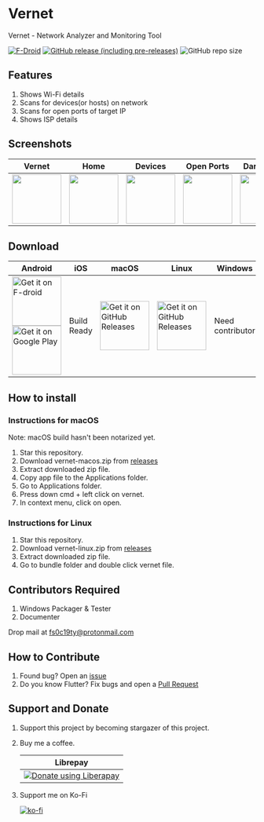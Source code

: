 # Vernet

Vernet - Network Analyzer and Monitoring Tool

[![F-Droid](https://img.shields.io/f-droid/v/org.fsociety.vernet)](https://f-droid.org/packages/org.fsociety.vernet)
[![GitHub release (including pre-releases)](https://img.shields.io/github/v/release/git-elliot/vernet?include_prereleases)](https://github.com/git-elliot/vernet/releases/latest)
![GitHub repo size](https://img.shields.io/github/repo-size/git-elliot/vernet)

## Features

1. Shows Wi-Fi details
2. Scans for devices(or hosts) on network
3. Scans for open ports of target IP
4. Shows ISP details

## Screenshots

|Vernet|Home|Devices|Open Ports|Dark Home|Settings|
|-|-|-|-|-|-|
|<img src="fastlane/metadata/android/en-US/images/phoneScreenshots/1.png" width = "100">|<img src="fastlane/metadata/android/en-US/images/phoneScreenshots/2.png" width = "100">|<img src="fastlane/metadata/android/en-US/images/phoneScreenshots/3.png" width = "100">|<img src="fastlane/metadata/android/en-US/images/phoneScreenshots/5.png" width = "100">|<img src="fastlane/metadata/android/en-US/images/phoneScreenshots/7.png" width = "100">|<img src="fastlane/metadata/android/en-US/images/phoneScreenshots/8.png" width = "100">|

## Download

|   Android | iOS | macOS | Linux | Windows |
|-----------|-----|-------|-------|---------|
|<a href='https://f-droid.org/packages/org.fsociety.vernet'><img alt='Get it on F-droid' src='https://fdroid.gitlab.io/artwork/badge/get-it-on.png'  width="100" /></a><a href='https://play.google.com/store/apps/details?id=org.fsociety.vernet.store'><img alt='Get it on Google Play' src='https://play.google.com/intl/en_us/badges/static/images/badges/en_badge_web_generic.png'  width="100" /></a>| Build Ready |<a href='https://github.com/git-elliot/vernet/releases/latest'><img alt='Get it on GitHub Releases' src='https://i.ibb.co/q0mdc4Z/get-it-on-github.png'  width="100" />|<a href='https://github.com/git-elliot/vernet/releases/latest'><img alt='Get it on GitHub Releases' src='https://i.ibb.co/q0mdc4Z/get-it-on-github.png'  width="100" />| Need contributor |

## How to install

### Instructions for macOS

Note: macOS build hasn't been notarized yet.

1. Star this repository.
2. Download vernet-macos.zip from [releases](https://github.com/git-elliot/vernet/releases/latest)
3. Extract downloaded zip file.
4. Copy app file to the Applications folder.
5. Go to Applications folder.
6. Press down cmd + left click on vernet.
7. In context menu, click on open.

### Instructions for Linux

1. Star this repository.
2. Download vernet-linux.zip from [releases](https://github.com/git-elliot/vernet/releases/latest)
3. Extract downloaded zip file.
4. Go to bundle folder and double click vernet file.

## Contributors Required

1. Windows Packager & Tester
2. Documenter

Drop mail at fs0c19ty@protonmail.com

## How to Contribute

1. Found bug? Open an [issue](https://github.com/git-elliot/vernet/issues)
2. Do you know Flutter? Fix bugs and open a [Pull Request](https://github.com/git-elliot/vernet/pulls)

## Support and Donate

1. Support this project by becoming stargazer of this project.
2. Buy me a coffee.

    | Librepay | 
    |----------|
    |<noscript><a href="https://liberapay.com/fs0c13ty/donate"><img alt="Donate using Liberapay" src="https://liberapay.com/assets/widgets/donate.svg"></a></noscript>|

3. Support me on Ko-Fi

    [![ko-fi](https://ko-fi.com/img/githubbutton_sm.svg)](https://ko-fi.com/fs0c13ty)
